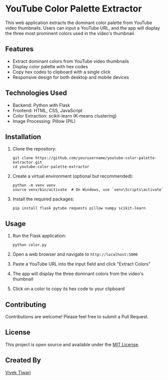 # YouTube Color Palette Extractor

This web application extracts the dominant color palette from YouTube video thumbnails. Users can input a YouTube URL, and the app will display the three most prominent colors used in the video's thumbnail.

## Features

- Extract dominant colors from YouTube video thumbnails
- Display color palette with hex codes
- Copy hex codes to clipboard with a single click
- Responsive design for both desktop and mobile devices

## Technologies Used

- Backend: Python with Flask
- Frontend: HTML, CSS, JavaScript
- Color Extraction: scikit-learn (K-means clustering)
- Image Processing: Pillow (PIL)

## Installation

1. Clone the repository:
   ```
   git clone https://github.com/yourusername/youtube-color-palette-extractor.git
   cd youtube-color-palette-extractor
   ```

2. Create a virtual environment (optional but recommended):
   ```
   python -m venv venv
   source venv/bin/activate  # On Windows, use `venv\Scripts\activate`
   ```

3. Install the required packages:
   ```
   pip install flask pytube requests pillow numpy scikit-learn
   ```

## Usage

1. Run the Flask application:
   ```
   python color.py
   ```

2. Open a web browser and navigate to `http://localhost:5000`

3. Paste a YouTube URL into the input field and click "Extract Colors"

4. The app will display the three dominant colors from the video's thumbnail

5. Click on a color to copy its hex code to your clipboard

## Contributing

Contributions are welcome! Please feel free to submit a Pull Request.

## License

This project is open source and available under the [MIT License](LICENSE).

## Created By

[Vivek Tiwari](https://github.com/probablyvivek)